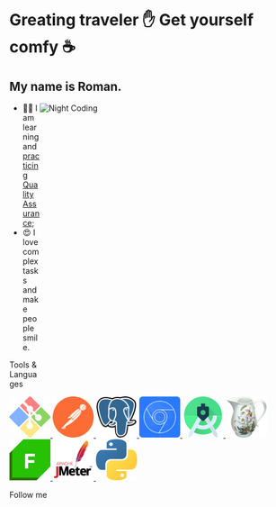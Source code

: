 # Greating traveler ✋ Get yourself comfy ☕
## My name is Roman.

<img alt="Night Coding" src="https://raw.githubusercontent.com/Romshtin/Romshtin/main/assets/ComlexityAndSmile.gif" width="450" height="490" align="right"/>

- :man_technologist: I am learning and [practicing Quality Assurance](https://github.com/Romshtin/QA);
- :heart_eyes: I love complex tasks and make people smile.

Tools & Languages

<a href="https://github.com/Romshtin/QA/tree/master/Terminal_Linux">
  <img alt="GitBash" src="https://raw.githubusercontent.com/Romshtin/Romshtin/main/assets/GitBash.jpg" width="73px">
</a>
<a href="https://github.com/Romshtin/QA/tree/master/Postman">
  <img alt="Postman" src="https://raw.githubusercontent.com/Romshtin/Romshtin/main/assets/Postman.png" width="73px">
</a>
<a href="https://github.com/Romshtin/QA/tree/master/SQL">
  <img alt="SQL" src="https://raw.githubusercontent.com/Romshtin/Romshtin/main/assets/PostgreSQL.png" width="73px">
</a>
<a href="https://drive.google.com/file/d/1-loeziAw9gWrBzEbq8BGhQXk3xi4BmqS/view?usp=sharing">
  <img alt="DevTools" src="https://raw.githubusercontent.com/Romshtin/Romshtin/main/assets/DevTools.png" width="73px">
</a>
<a href="https://raw.githubusercontent.com/Romshtin/Romshtin/main/assets/AndroidStudio.png">
  <img alt="AndroidStudio" src="https://raw.githubusercontent.com/Romshtin/Romshtin/main/assets/AndroidStudio.png" width="73px">
</a>
<a href="https://github.com/Romshtin/QA/tree/master/Charles">
  <img alt="Charles" src="https://raw.githubusercontent.com/Romshtin/Romshtin/main/assets/Charles.png" width="73px">
</a>
<a href="https://github.com/Romshtin/QA/tree/master/Fiddler">
  <img alt="Fiddler" src="https://raw.githubusercontent.com/Romshtin/Romshtin/main/assets/Fiddler.png" width="73px">
</a>
<a href="https://github.com/Romshtin/QA/tree/master/Jmeter">
  <img alt="Jmeter" src="https://raw.githubusercontent.com/Romshtin/Romshtin/main/assets/Jmeter.jpg" width="73px">
</a>
<a href="https://github.com/Romshtin/QA/tree/master/Python">
  <img alt="Python" src="https://raw.githubusercontent.com/Romshtin/Romshtin/main/assets/Python.png" width="73px">
</a>


Follow me

